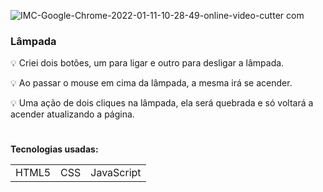 ![IMC-Google-Chrome-2022-01-11-10-28-49-_online-video-cutter com_](https://user-images.githubusercontent.com/78287356/148952586-79e9da34-c042-4f7b-8397-693bf6fde09b.gif)

### Lâmpada

💡 Criei dois botões, um para ligar e outro para desligar a lâmpada.

💡 Ao passar o mouse em cima da lâmpada, a mesma irá se acender.

💡 Uma ação de dois cliques na lâmpada, ela será quebrada e só voltará a acender atualizando a página.

#
**Tecnologias usadas:**
<table>
  <tr>
    <td>HTML5</td>
    <td>CSS</td>
    <td>JavaScript</td>
  </tr>
</table>
